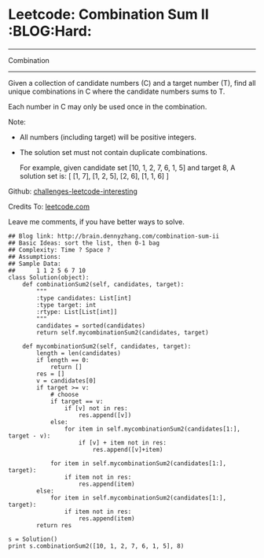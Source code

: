 # Leetcode: Combination Sum II     :BLOG:Hard:


---

Combination  

---

Given a collection of candidate numbers (C) and a target number (T), find all unique combinations in C where the candidate numbers sums to T.  

Each number in C may only be used once in the combination.  

Note:  
-   All numbers (including target) will be positive integers.
-   The solution set must not contain duplicate combinations.

    For example, given candidate set [10, 1, 2, 7, 6, 1, 5] and target 8, 
    A solution set is: 
    [
      [1, 7],
      [1, 2, 5],
      [2, 6],
      [1, 1, 6]
    ]

Github: [challenges-leetcode-interesting](https://github.com/DennyZhang/challenges-leetcode-interesting/tree/master/combination-sum-ii)  

Credits To: [leetcode.com](https://leetcode.com/problems/combination-sum-ii/description/)  

Leave me comments, if you have better ways to solve.  

    ## Blog link: http://brain.dennyzhang.com/combination-sum-ii
    ## Basic Ideas: sort the list, then 0-1 bag
    ## Complexity: Time ? Space ?
    ## Assumptions:
    ## Sample Data:
    ##      1 1 2 5 6 7 10
    class Solution(object):
        def combinationSum2(self, candidates, target):
            """
            :type candidates: List[int]
            :type target: int
            :rtype: List[List[int]]
            """
            candidates = sorted(candidates)
            return self.mycombinationSum2(candidates, target)
    
        def mycombinationSum2(self, candidates, target):
            length = len(candidates)
            if length == 0:
                return []
            res = []
            v = candidates[0]
            if target >= v:
                # choose
                if target == v:
                    if [v] not in res:
                        res.append([v])
                else:
                    for item in self.mycombinationSum2(candidates[1:], target - v):
                        if [v] + item not in res:
                            res.append([v]+item)
    
                for item in self.mycombinationSum2(candidates[1:], target):
                    if item not in res:
                        res.append(item)
            else:
                for item in self.mycombinationSum2(candidates[1:], target):
                    if item not in res:
                        res.append(item)
            return res
    
    s = Solution()
    print s.combinationSum2([10, 1, 2, 7, 6, 1, 5], 8)